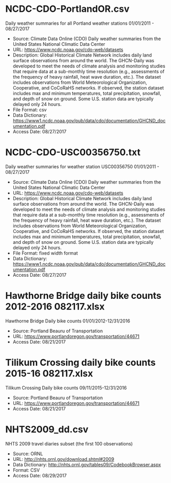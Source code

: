 # NCDC-CDO-PortlandOR.csv
Daily weather summaries for all Portland weather stations 01/01/2011 - 08/27/2017
- Source: Climate Data Online (CDO) Daily weather summaries from the United States National Climatic Data Center
- URL: https://www.ncdc.noaa.gov/cdo-web/datasets
- Description: Global Historical Climate Network includes daily land surface observations from around the world. The GHCN-Daily was developed to meet the needs of climate analysis and monitoring studies that require data at a sub-monthly time resolution (e.g., assessments of the frequency of heavy rainfall, heat wave duration, etc.). The dataset includes observations from World Meteorological Organization, Cooperative, and CoCoRaHS networks. If observed, the station dataset includes max and minimum temperatures, total precipitation, snowfall, and depth of snow on ground. Some U.S. station data are typically delayed only 24 hours.
- File Format: csv
- Data Dictionary: https://www1.ncdc.noaa.gov/pub/data/cdo/documentation/GHCND_documentation.pdf
- Access Date: 08/27/2017

# NCDC-CDO-USC00356750.txt
Daily weather summaries for weather station USC00356750 01/01/2011 - 08/27/2017
- Source: Climate Data Online (CDO) Daily weather summaries from the United States National Climatic Data Center
- URL: https://www.ncdc.noaa.gov/cdo-web/datasets
- Description: Global Historical Climate Network includes daily land surface observations from around the world. The GHCN-Daily was developed to meet the needs of climate analysis and monitoring studies that require data at a sub-monthly time resolution (e.g., assessments of the frequency of heavy rainfall, heat wave duration, etc.). The dataset includes observations from World Meteorological Organization, Cooperative, and CoCoRaHS networks. If observed, the station dataset includes max and minimum temperatures, total precipitation, snowfall, and depth of snow on ground. Some U.S. station data are typically delayed only 24 hours.
- File Format: fixed width format
- Data Dictionary: https://www1.ncdc.noaa.gov/pub/data/cdo/documentation/GHCND_documentation.pdf
- Access Date: 08/27/2017

# Hawthorne Bridge daily bike counts 2012-2016 082117.xlsx
Hawthorne Bridge Daily bike counts 01/01/2012-12/31/2016
- Source: Portland Beauru of Transportation
- URL: https://www.portlandoregon.gov/transportation/44671
- Access Date: 08/21/2017

# Tilikum Crossing daily bike counts 2015-16 082117.xlsx
Tilikum Crossing Daily bike counts 09/11/2015-12/31/2016
- Source: Portland Beauru of Transportation
- URL: https://www.portlandoregon.gov/transportation/44671
- Access Date: 08/21/2017

# NHTS2009_dd.csv
NHTS 2009 travel diaries subset (the first 100 observations)
- Source: ORNL
- URL: http://nhts.ornl.gov/download.shtml#2009
- Data Dictionary: http://nhts.ornl.gov/tables09/CodebookBrowser.aspx
- Format: CSV
- Access Date: 08/29/2017